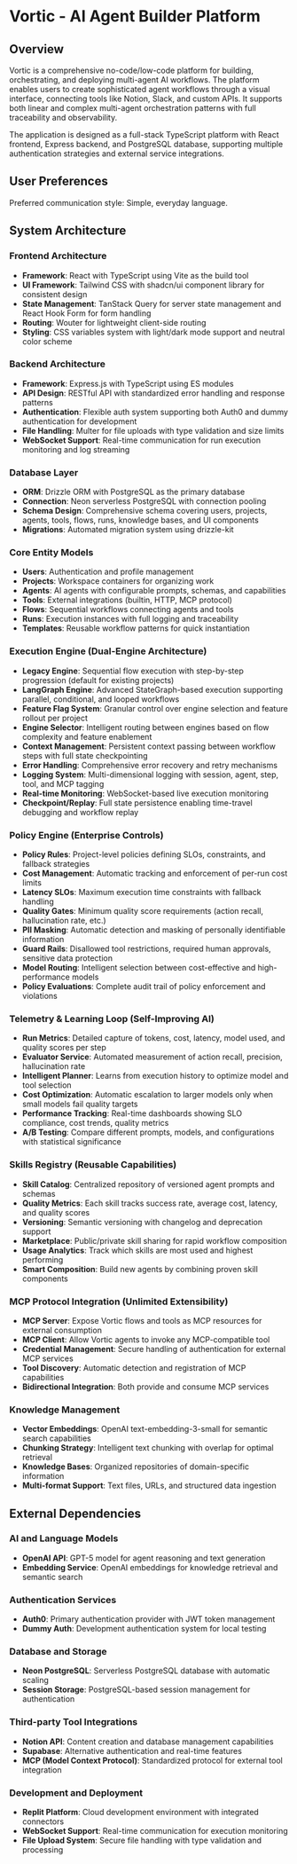 # Vortic - AI Agent Builder Platform

## Overview

Vortic is a comprehensive no-code/low-code platform for building, orchestrating, and deploying multi-agent AI workflows. The platform enables users to create sophisticated agent workflows through a visual interface, connecting tools like Notion, Slack, and custom APIs. It supports both linear and complex multi-agent orchestration patterns with full traceability and observability.

The application is designed as a full-stack TypeScript platform with React frontend, Express backend, and PostgreSQL database, supporting multiple authentication strategies and external service integrations.

## User Preferences

Preferred communication style: Simple, everyday language.

## System Architecture

### Frontend Architecture
- **Framework**: React with TypeScript using Vite as the build tool
- **UI Framework**: Tailwind CSS with shadcn/ui component library for consistent design
- **State Management**: TanStack Query for server state management and React Hook Form for form handling
- **Routing**: Wouter for lightweight client-side routing
- **Styling**: CSS variables system with light/dark mode support and neutral color scheme

### Backend Architecture
- **Framework**: Express.js with TypeScript using ES modules
- **API Design**: RESTful API with standardized error handling and response patterns
- **Authentication**: Flexible auth system supporting both Auth0 and dummy authentication for development
- **File Handling**: Multer for file uploads with type validation and size limits
- **WebSocket Support**: Real-time communication for run execution monitoring and log streaming

### Database Layer
- **ORM**: Drizzle ORM with PostgreSQL as the primary database
- **Connection**: Neon serverless PostgreSQL with connection pooling
- **Schema Design**: Comprehensive schema covering users, projects, agents, tools, flows, runs, knowledge bases, and UI components
- **Migrations**: Automated migration system using drizzle-kit

### Core Entity Models
- **Users**: Authentication and profile management
- **Projects**: Workspace containers for organizing work
- **Agents**: AI agents with configurable prompts, schemas, and capabilities
- **Tools**: External integrations (builtin, HTTP, MCP protocol)
- **Flows**: Sequential workflows connecting agents and tools
- **Runs**: Execution instances with full logging and traceability
- **Templates**: Reusable workflow patterns for quick instantiation

### Execution Engine (Dual-Engine Architecture)
- **Legacy Engine**: Sequential flow execution with step-by-step progression (default for existing projects)
- **LangGraph Engine**: Advanced StateGraph-based execution supporting parallel, conditional, and looped workflows
- **Feature Flag System**: Granular control over engine selection and feature rollout per project
- **Engine Selector**: Intelligent routing between engines based on flow complexity and feature enablement
- **Context Management**: Persistent context passing between workflow steps with full state checkpointing
- **Error Handling**: Comprehensive error recovery and retry mechanisms
- **Logging System**: Multi-dimensional logging with session, agent, step, tool, and MCP tagging
- **Real-time Monitoring**: WebSocket-based live execution monitoring
- **Checkpoint/Replay**: Full state persistence enabling time-travel debugging and workflow replay

### Policy Engine (Enterprise Controls)
- **Policy Rules**: Project-level policies defining SLOs, constraints, and fallback strategies
- **Cost Management**: Automatic tracking and enforcement of per-run cost limits
- **Latency SLOs**: Maximum execution time constraints with fallback handling
- **Quality Gates**: Minimum quality score requirements (action recall, hallucination rate, etc.)
- **PII Masking**: Automatic detection and masking of personally identifiable information
- **Guard Rails**: Disallowed tool restrictions, required human approvals, sensitive data protection
- **Model Routing**: Intelligent selection between cost-effective and high-performance models
- **Policy Evaluations**: Complete audit trail of policy enforcement and violations

### Telemetry & Learning Loop (Self-Improving AI)
- **Run Metrics**: Detailed capture of tokens, cost, latency, model used, and quality scores per step
- **Evaluator Service**: Automated measurement of action recall, precision, hallucination rate
- **Intelligent Planner**: Learns from execution history to optimize model and tool selection
- **Cost Optimization**: Automatic escalation to larger models only when small models fail quality targets
- **Performance Tracking**: Real-time dashboards showing SLO compliance, cost trends, quality metrics
- **A/B Testing**: Compare different prompts, models, and configurations with statistical significance

### Skills Registry (Reusable Capabilities)
- **Skill Catalog**: Centralized repository of versioned agent prompts and schemas
- **Quality Metrics**: Each skill tracks success rate, average cost, latency, and quality scores
- **Versioning**: Semantic versioning with changelog and deprecation support
- **Marketplace**: Public/private skill sharing for rapid workflow composition
- **Usage Analytics**: Track which skills are most used and highest performing
- **Smart Composition**: Build new agents by combining proven skill components

### MCP Protocol Integration (Unlimited Extensibility)
- **MCP Server**: Expose Vortic flows and tools as MCP resources for external consumption
- **MCP Client**: Allow Vortic agents to invoke any MCP-compatible tool
- **Credential Management**: Secure handling of authentication for external MCP services
- **Tool Discovery**: Automatic detection and registration of MCP capabilities
- **Bidirectional Integration**: Both provide and consume MCP services

### Knowledge Management
- **Vector Embeddings**: OpenAI text-embedding-3-small for semantic search capabilities
- **Chunking Strategy**: Intelligent text chunking with overlap for optimal retrieval
- **Knowledge Bases**: Organized repositories of domain-specific information
- **Multi-format Support**: Text files, URLs, and structured data ingestion

## External Dependencies

### AI and Language Models
- **OpenAI API**: GPT-5 model for agent reasoning and text generation
- **Embedding Service**: OpenAI embeddings for knowledge retrieval and semantic search

### Authentication Services
- **Auth0**: Primary authentication provider with JWT token management
- **Dummy Auth**: Development authentication system for local testing

### Database and Storage
- **Neon PostgreSQL**: Serverless PostgreSQL database with automatic scaling
- **Session Storage**: PostgreSQL-based session management for authentication

### Third-party Tool Integrations
- **Notion API**: Content creation and database management capabilities
- **Supabase**: Alternative authentication and real-time features
- **MCP (Model Context Protocol)**: Standardized protocol for external tool integration

### Development and Deployment
- **Replit Platform**: Cloud development environment with integrated connectors
- **WebSocket Support**: Real-time communication for execution monitoring
- **File Upload System**: Secure file handling with type validation and processing
